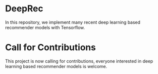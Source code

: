 # DeepRec
In this repository, we implement many recent deep learning based recommender models with Tensorflow.

# Call for Contributions
This project is now calling for contributions, everyone interested in deep learning based recommender models is welcome.

